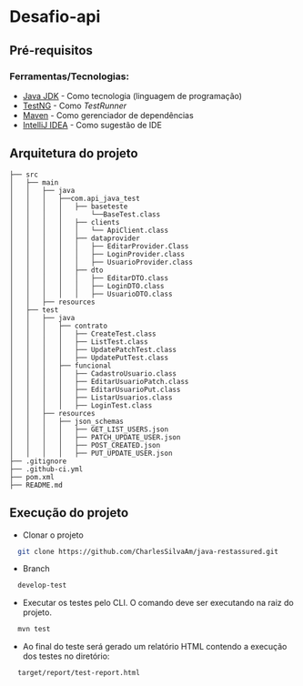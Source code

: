 # Desafio-api

## Pré-requisitos
### Ferramentas/Tecnologias:

- [Java JDK](https://www.oracle.com/java/technologies/javase/javase8-archive-downloads.html) - Como tecnologia (linguagem de programação)
- [TestNG](https://testng.org/) - Como _TestRunner_
- [Maven](https://maven.apache.org/) - Como gerenciador de dependências
- [IntelliJ IDEA](https://www.jetbrains.com/idea/download/) - Como sugestão de IDE

## Arquitetura do projeto
```
├── src
│   ├── main
│   │   ├── java
│   │   │   ├──com.api_java_test
│   │   │   │   ├── baseteste
│   │   │   │       └──BaseTest.class
│   │   │   │   ├── clients
│   │   │   │   │   └── ApiClient.class
│   │   │   │   ├── dataprovider
│   │   │   │   │   ├── EditarProvider.Class
│   │   │   │   │   ├── LoginProvider.class
│   │   │   │   │   ├── UsuarioProvider.class
│   │   │   │   ├── dto
│   │   │   │   │   ├── EditarDTO.class
│   │   │   │   │   ├── LoginDTO.class
│   │   │   │   │   ├── UsuarioDTO.class
│   │   ├── resources
│   ├── test
│   │   ├── java
│   │   │   ├── contrato
│   │   │   │   ├── CreateTest.class
│   │   │   │   ├── ListTest.class
│   │   │   │   ├── UpdatePatchTest.class
│   │   │   │   ├── UpdatePutTest.class
│   │   │   ├── funcional
│   │   │   │   ├── CadastroUsuario.class
│   │   │   │   ├── EditarUsuarioPatch.class
│   │   │   │   ├── EditarUsuarioPut.class
│   │   │   │   ├── ListarUsuarios.class
│   │   │   │   ├── LoginTest.class
│   │   ├── resources
│   │   │   ├── json_schemas
│   │   │   │   ├── GET_LIST_USERS.json
│   │   │   │   ├── PATCH_UPDATE_USER.json
│   │   │   │   ├── POST_CREATED.json
│   │   │   │   ├── PUT_UPDATE_USER.json
├── .gitignore
├── .github-ci.yml
├── pom.xml
├── README.md
```

## Execução do projeto

- Clonar o projeto
```bash
  git clone https://github.com/CharlesSilvaAm/java-restassured.git
```
- Branch
```bash
  develop-test
```
- Executar os testes pelo CLI. O comando deve ser executando na raiz do projeto.
```bash
  mvn test
```
- Ao final do teste será gerado um relatório HTML contendo a execução dos testes no diretório:
```bash
  target/report/test-report.html
```